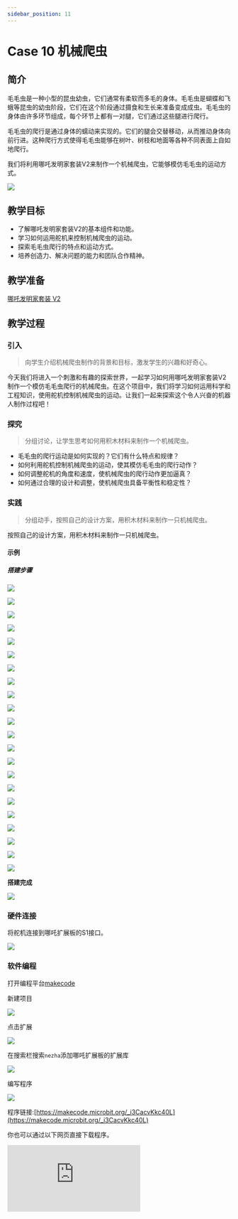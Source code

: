 ```yaml
---
sidebar_position: 11
---
```


# Case 10 机械爬虫

## 简介

毛毛虫是一种小型的昆虫幼虫，它们通常有柔软而多毛的身体。毛毛虫是蝴蝶和飞蛾等昆虫的幼虫阶段，它们在这个阶段通过摄食和生长来准备变成成虫。毛毛虫的身体由许多环节组成，每个环节上都有一对腿，它们通过这些腿进行爬行。

毛毛虫的爬行是通过身体的蠕动来实现的。它们的腿会交替移动，从而推动身体向前行进。这种爬行方式使得毛毛虫能够在树叶、树枝和地面等各种不同表面上自如地爬行。

我们将利用哪吒发明家套装V2来制作一个机械爬虫，它能够模仿毛毛虫的运动方式。

![](./images/nezha-inventors-kit-v2-case-10-01.png)


## 教学目标

- 了解哪吒发明家套装V2的基本组件和功能。
- 学习如何运用舵机来控制机械爬虫的运动。
- 探索毛毛虫爬行的特点和运动方式。
- 培养创造力、解决问题的能力和团队合作精神。


## 教学准备

[哪吒发明家套装 V2](https://www.elecfreaks.com/nezha-inventor-s-kit-v2-for-micro-bit.html)


## 教学过程

### 引入

>向学生介绍机械爬虫制作的背景和目标，激发学生的兴趣和好奇心。

今天我们将进入一个刺激和有趣的探索世界，一起学习如何用哪吒发明家套装V2制作一个模仿毛毛虫爬行的机械爬虫。在这个项目中，我们将学习如何运用科学和工程知识，使用舵机控制机械爬虫的运动。让我们一起来探索这个令人兴奋的机器人制作过程吧！

### 探究

>分组讨论，让学生思考如何用积木材料来制作一个机械爬虫。

- 毛毛虫的爬行运动是如何实现的？它们有什么特点和规律？
- 如何利用舵机控制机械爬虫的运动，使其模仿毛毛虫的爬行动作？
- 如何调整舵机的角度和速度，使机械爬虫的爬行动作更加逼真？
- 如何通过合理的设计和调整，使机械爬虫具备平衡性和稳定性？

### 实践

>分组动手，按照自己的设计方案，用积木材料来制作一只机械爬虫。

按照自己的设计方案，用积木材料来制作一只机械爬虫。

#### 示例

##### 搭建步骤
![](./images/nezha-inventors-kit-v2-step-10-01.png)

![](./images/nezha-inventors-kit-v2-step-10-02.png)

![](./images/nezha-inventors-kit-v2-step-10-03.png)

![](./images/nezha-inventors-kit-v2-step-10-04.png)

![](./images/nezha-inventors-kit-v2-step-10-05.png)

![](./images/nezha-inventors-kit-v2-step-10-06.png)

![](./images/nezha-inventors-kit-v2-step-10-07.png)

![](./images/nezha-inventors-kit-v2-step-10-08.png)

![](./images/nezha-inventors-kit-v2-step-10-09.png)

![](./images/nezha-inventors-kit-v2-step-10-10.png)

![](./images/nezha-inventors-kit-v2-step-10-11.png)

![](./images/nezha-inventors-kit-v2-step-10-12.png)

![](./images/nezha-inventors-kit-v2-step-10-13.png)

![](./images/nezha-inventors-kit-v2-step-10-14.png)

![](./images/nezha-inventors-kit-v2-step-10-15.png)

![](./images/nezha-inventors-kit-v2-step-10-16.png)

![](./images/nezha-inventors-kit-v2-step-10-17.png)

![](./images/nezha-inventors-kit-v2-step-10-18.png)

![](./images/nezha-inventors-kit-v2-step-10-19.png)

![](./images/nezha-inventors-kit-v2-step-10-20.png)

![](./images/nezha-inventors-kit-v2-step-10-21.png)

![](./images/nezha-inventors-kit-v2-step-10-22.png)


**搭建完成**

![](./images/nezha-inventors-kit-v2-case-10-01.png)

### 硬件连接

将舵机连接到哪吒扩展板的S1接口。

![](./images/nezha-inventors-kit-v2-case-10-02.png)

### 软件编程

打开编程平台[makecode](https://makecode.microbit.org/#)

新建项目

![](./images/nezha-inventors-kit-v2-case-19-03.png)

点击扩展

![](./images/nezha-inventors-kit-v2-case-19-04.png)


在搜索栏搜索`nezha`添加哪吒扩展板的扩展库

![](./images/nezha-inventors-kit-v2-case-19-06.png)

编写程序

![](./images/nezha-inventors-kit-v2-case-10-07.png)


程序链接:[https://makecode.microbit.org/_i3CacvKkc40L](https://makecode.microbit.org/_i3CacvKkc40L)

你也可以通过以下网页直接下载程序。

<div
    style={{
        position: 'relative',
        paddingBottom: '60%',
        overflow: 'hidden',
    }}
>
    <iframe
        src="https://makecode.microbit.org/_i3CacvKkc40L"
        frameborder="0"
        sandbox="allow-popups allow-forms allow-scripts allow-same-origin"
        style={{
            position: 'absolute',
            width: '100%',
            height: '100%',
        }}
    />
</div>



### 展示

>分组展示，比较各组的成果和效果。

#### 示例案例效果


按下micro:bit上的A键，机器人开始爬行，按下micro:bit上的B键，机器人停止爬行。

![](./images/nezha-inventors-kit-v2-case-10.gif)


### 反思

>分组分享，让每组的学生分享自己的制作过程和心得，总结自己遇到的问题和解决办法，评价自己的优点和不足。
